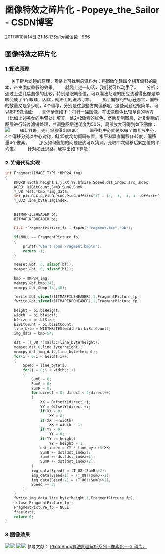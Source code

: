 # 图像特效之碎片化 - Popeye_the_Sailor - CSDN博客
2017年10月14日 21:16:17[_Sailor_](https://me.csdn.net/lz0499)阅读数：966
## 图像特效之碎片化
### 1.算法原理
     关于碎片滤镜的原理，网络上可找到的资料为：将图像创建四个相互偏移的副本，产生类似重影的效果。
      就凭上述一句话，我们就可以动手了。
      分析：通过上述几幅图像的比较，特别是眼睛部位，可以看出处理的图应该看得出像是单眼变成了4个眼睛，因此，网络上的说法可靠。
      那么偏移的中心在哪里，偏移的数量又是多少呢，4个偏移，分别是往那些方向偏移呢，这些问题也很简单，可以那PS做验证:
      具体步骤如下：打开一幅图像，在图像颜色比较单调的地方（比如上述美女的手臂处）填充一处2*2像素的红色，然后复制图层，对复制后的图层进行碎片滤镜处理，并调整图层透明度为50%，局部放大可得到如下图像：
![](https://img-blog.csdn.net/20171014211745558)
       如此效果，则可轻易得出结论：
       偏移的中心就是以每个像素为中心，4个偏移分别以中心对称，斜45度均匀圆周布置，水平和垂直偏移各45度，偏移量4个像素。
       那么如何叠加的问题应该可以猜测，是取四次偏移后累加值的平均值。
       针对如此思路，我写出如下算法：
### 2.关键代码实现
```cpp
int Fragment(IMAGE_TYPE *BMP24_img)
{
	DWORD width,height,i,j,XX,YY,bfsize,Speed,dst_index,src_index;
	WORD  biBitCount,SumB,SumG,SumR;
	T_U8 *dst,*bmp,*img_data;
	int pix,R,G,B,PixR,PixG,PixB,OffsetX[4] = {4, -4, -4, 4 },OffsetY[4] = {-4, -4, 4, 4},direct;
	T_U32 line_byte,Imgindex;
	
	
	BITMAPFILEHEADER bf;
	BITMAPINFOHEADER bi;
	
	FILE *FragmentPicture_fp = fopen("Fragment.bmp","wb");
	
	if(NULL == FragmentPicture_fp)
	{
		printf("Can't open Fragment.bmp\n");
		return -1;
	}
	
	memset(&bf, 0, sizeof(bf));
	memset(&bi, 0, sizeof(bi));
	
	bmp = BMP24_img;
	memcpy(&bf,bmp,14);
	memcpy(&bi,&bmp[14],40);
	
	fwrite(&bf,sizeof(BITMAPFILEHEADER),1,FragmentPicture_fp);
	fwrite(&bi,sizeof(BITMAPINFOHEADER),1,FragmentPicture_fp);
	
	height = bi.biHeight;
	width  = bi.biWidth;
	bfsize = bf.bfSize;
	biBitCount = bi.biBitCount;
	line_byte = WIDTHBYTES(width*bi.biBitCount);
	img_data = bmp+54;
	
	dst = (T_U8 *)malloc(line_byte*height);
	memset(dst,0,line_byte*height);
	memcpy(dst,img_data,line_byte*height);
	for(i = 0;i < height;i++)
	{
		Speed = line_byte*i;
		for(j = 0;j < width;j++)
		{
			SumB = 0;
			SumG = 0;
			SumR = 0;
			for(direct = 0; direct < 4;direct++)
			{
				XX = OffsetX[direct]+j;
				YY = OffsetY[direct]+i;
				if(XX < 0)
					XX = 0;
				if(XX >= width)
					XX = width - 1;
				if(YY < 0)
					YY = 0;
				if(YY >= height)
					YY = height - 1;
				dst_index = YY * line_byte+3*XX;
				SumB += dst[dst_index];
				SumG += dst[dst_index+1];
				SumR += dst[dst_index+2];
			}
			img_data[Speed] = (T_U8)(SumB>>2);
			img_data[Speed+1] = (T_U8)(SumG>>2);
			img_data[Speed+2] = (T_U8)(SumR>>2);
			Speed += 3;
		}
	}
	fwrite(img_data,line_byte*height,1,FragmentPicture_fp);
	fclose(FragmentPicture_fp);
	FragmentPicture_fp = NULL;
	free(dst);
	return 0;
}
```
### 3.图像效果
![](https://img-blog.csdn.net/20171014212052207)![](https://img-blog.csdn.net/20171014212252715)
![](https://img-blog.csdn.net/20171014212915705)![](https://img-blog.csdn.net/20171014213044222)
参考文献：
[PhotoShop算法原理解析系列 - 像素化---》碎片。](http://www.cnblogs.com/Imageshop/p/3173090.html)
